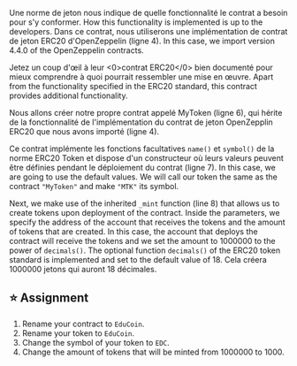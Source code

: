 Une norme de jeton nous indique de quelle fonctionnalité le contrat a besoin pour s'y conformer. How this functionality is implemented is up to the developers. Dans ce contrat, nous utiliserons une implémentation de contrat de jeton ERC20 d'OpenZeppelin (ligne 4). In this case, we import version 4.4.0 of the OpenZeppelin contracts.

Jetez un coup d'œil à leur <0>contrat ERC20</0> bien documenté pour mieux comprendre à quoi pourrait ressembler une mise en œuvre. Apart from the functionality specified in the ERC20 standard, this contract provides additional functionality.

Nous allons créer notre propre contrat appelé MyToken (ligne 6), qui hérite de la fonctionnalité de l'implémentation du contrat de jeton OpenZepplin ERC20 que nous avons importé (ligne 4).

Ce contrat implémente les fonctions facultatives `name()` et `symbol()` de la norme ERC20 Token et dispose d'un constructeur où leurs valeurs peuvent être définies pendant le déploiement du contrat (ligne 7).
In this case, we are going to use the default values. We will call our token the same as the contract `"MyToken"` and make `"MTK"` its symbol.

Next, we make use of the inherited `_mint` function (line 8) that allows us to create tokens upon deployment of the contract. Inside the parameters, we specify the address of the account that receives the tokens and the amount of tokens that are created.
In this case, the account that deploys the contract will receive the tokens and we set the amount to 1000000 to the power of `decimals()`. The optional function `decimals()` of the ERC20 token standard is implemented and set to the default value of 18. Cela créera 1000000 jetons qui auront 18 décimales.

## ⭐️ Assignment

1. Rename your contract to `EduCoin`.
2. Rename your token to `EduCoin`.
3. Change the symbol of your token to `EDC`.
4. Change the amount of tokens that will be minted from 1000000 to 1000.